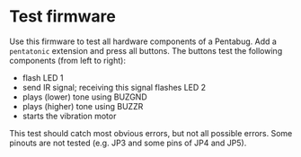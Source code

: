 # Test firmware

Use this firmware to test all hardware components of a Pentabug. Add a
`pentatonic` extension and press all buttons. The buttons test the following
components (from left to right):

* flash LED 1
* send IR signal; receiving this signal flashes LED 2
* plays (lower) tone using BUZGND
* plays (higher) tone using BUZZR
* starts the vibration motor

This test should catch most obvious errors, but not all possible errors. Some
pinouts are not tested (e.g. JP3 and some pins of JP4 and JP5).

